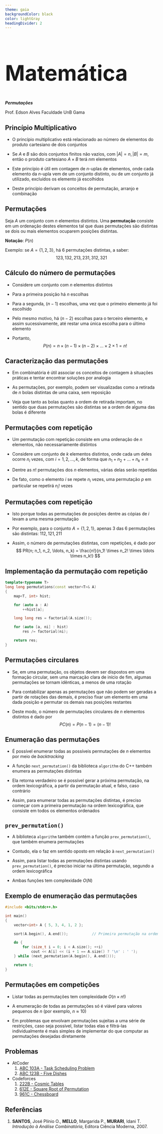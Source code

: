 ```yaml
---
theme: gaia
backgroundColor: black
color: lightGray
headingDivider: 2
---
```


<style>
    section {
        font-size: 30px;
    }

    h1 {
        font-size: 70px;
    }
</style>

<!-- _class: lead -->
# Matemática

*__Permutações__*

Prof. Edson Alves
Faculdade UnB Gama

## Princípio Multiplicativo

- O princípio multiplicativo está relacionado ao número de elementos do produto cartesiano de dois conjuntos

- Se $A$ e $B$ são dois conjuntos finitos não vazios, com $|A| = n, |B| = m$, então  o produto cartesiano $A\times B$ terá $nm$ elementos

- Este princípio é útil em contagem de $n$-uplas de elementos, onde cada elemento da $n$-upla vem de um conjunto distinto, ou de um conjunto já utilizado, excluídos os elemento já escolhidos

- Deste princípio derivam os conceitos de permutação, arranjo e combinação

## Permutações

Seja $A$ um conjunto com $n$ elementos distintos. Uma **permutação** consiste em um ordenação destes elementos tal que duas permutações são distintas se dois ou mais elementos ocuparem posições distintas.

**Notação**: $P(n)$

Exemplo: se $A = \{1, 2, 3\}$, há 6 permutações distintas, a saber:
$$
123, 132, 213, 231, 312, 321
$$

## Cálculo do número de permutações

- Considere um conjunto com $n$ elementos distintos

- Para a primeira posição há $n$ escolhas

- Para a segunda, $(n - 1)$ escolhas, uma vez que o primeiro elemento já foi escolhido

- Pelo mesmo motivo, há $(n - 2)$ escolhas para o terceiro elemento, e assim sucessivamente, até restar uma única escolha para o último elemento

- Portanto,
$$
        P(n) = n \times (n - 1) \times (n - 2) \times ... \times 2 \times 1 = n!
$$

## Caracterização das permutações

- Em combinatória é útil associar os conceitos de contagem à situações práticas e tentar encontrar soluções por analogia

- As permutações, por exemplo, podem ser visualizadas como a retirada de $n$ bolas distintas de uma caixa, sem reposição

- Veja que tanto as bolas quanto a ordem de retirada importam, no sentido que duas permutações são distintas se a ordem de alguma das bolas é diferente

## Permutações com repetição

- Um permutação com repetição consiste em uma ordenação de $n$ elementos, não necessariamente distintos

- Considere um conjunto de $k$ elementos distintos, onde cada um deles ocorre $n_i$ vezes, com $i = 1, 2, \ldots, k$, de forma que $n_1 + n_2 + \ldots + n_k = n$

- Dentre as $n!$ permutações dos $n$ elementos, várias delas serão repetidas

- De fato, como o elemento $i$ se repete $n_i$ vezes, uma permutação $p$ em particular se repetirá $n_i!$ vezes

## Permutações com repetição

- Isto porque todas as permutações de posições dentre as cópias de $i$ levam a uma mesma permutação

- Por exemplo, para o conjunto $A = \{1, 2, 1\}$, apenas $3$ das $6$ permutações são distintas: $112, 121, 211$

- Assim, o número de permutações distintas, com repetições, é dado por
$$
        PR(n; n_1, n_2, \ldots, n_k) = \frac{n!}{n_1! \times n_2! \times \ldots \times  n_k!}
$$

## Implementação da permutação com repetição
```C++
template<typename T>
long long permutations(const vector<T>& A)
{
    map<T, int> hist;

    for (auto a : A)
        ++hist[a];

    long long res = factorial(A.size());

    for (auto [a, ni] : hist)
        res /= factorial(ni);

    return res;
}
```

## Permutações circulares

- Se, em uma permutação, os objetos devem ser dispostos em uma formação circular, sem uma marcação clara de início de fim, algumas permutações se tornam idênticas, a menos de uma rotação

- Para contabilizar apenas as permutações que não podem ser geradas a partir de rotações das demais, é preciso fixar um elemento em uma dada posição e permutar os demais nas posições restantes

- Deste modo, o número de permutações circulares de $n$ elementos distintos é dado por
$$
    PC(n) = P(n - 1) = (n - 1)!
$$

## Enumeração das permutações

- É possível enumerar todas as possíveis permutações de $n$ elementos por meio de _backtracking_

- A função `next_permutation()` da biblioteca `algorithm` do C++ também enumera as permutações distintas

- Ela retorna verdadeiro se é possível gerar a próxima permutação, na ordem lexicográfica, a partir da permutação atual, e falso, caso contrário

- Assim, para enumerar todas as permutações distintas, é preciso começar com a primeira permutação na ordem lexicográfica, que consiste em todos os elementos ordenados

## `prev_permutation()`

- A biblioteca `algorithm` também contém a função `prev_permutation()`, que também enumera permutações

- Contudo, ela o faz em sentido oposto em relação à `next_permutation()`

- Assim, para listar todas as permutações distintas usando `prev_permutation()`, é preciso iniciar na última permutação, segundo a ordem lexicográfica

- Ambas funções tem complexidade $O(N)$

## Exemplo de enumeração das permutações
```C++
#include <bits/stdc++.h>

int main()
{
    vector<int> A { 5, 3, 4, 1, 2 };

    sort(A.begin(), A.end());           // Primeira permutação na ordem lexicográfica

    do {
        for (size_t i = 0; i < A.size(); ++i)
            cout << A[i] << (i + 1 == A.size() ? '\n' : ' ');
    } while (next_permutation(A.begin(), A.end()));

    return 0;
}
```

## Permutações em competições

- Listar todas as permutações tem complexidade $O(n\times n!)$

- A enumeração de todas as permutações só é viável para valores pequenos de $n$ (por exemplo, $n \approx 10$) 

- Em problemas que envolvam permutações sujeitas a uma série de restrições, caso seja possível, listar todas elas e filtrá-las individualmente é mais simples de implementar do que computar as permutações desejadas diretamente

## Problemas

- AtCoder
    1. [ABC 103A - Task Scheduling Problem](https://atcoder.jp/contests/abc103/tasks/abc103_a)
    1. [ABC 123B - Five Dishes](https://atcoder.jp/contests/abc123/tasks/abc123_b) 
- Codeforces
    1. [222B - Cosmic Tables](https://codeforces.com/problemset/problem/222/B)
    1. [612E - Square Root of Permutation](https://codeforces.com/problemset/problem/612/E)
    1. [961C - Chessboard](https://codeforces.com/problemset/problem/961/C)

## Referências

1. **SANTOS**, José Plínio O., **MELLO**, Margarida P., **MURARI**, Idani T. _Introdução à Análise Combinatória_, Editora Ciência Moderna, 2007.
